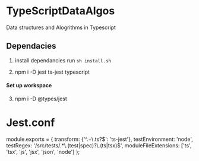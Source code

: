 # TypeScriptDataAlgos

Data structures and Alogrithms in Typescript

## Dependacies

1. install dependancies run `sh install.sh`

2. npm i -D jest ts-jest typescript

#### Set up workspace

3. npm i -D @types/jest

# Jest.conf

module.exports = {
transform: {'^.+\\.ts?$': 'ts-jest'},
    testEnvironment: 'node',
    testRegex: '/src/tests/.*\\.(test|spec)?\\.(ts|tsx)$',
    moduleFileExtensions: ['ts', 'tsx', 'js', 'jsx', 'json', 'node']
};